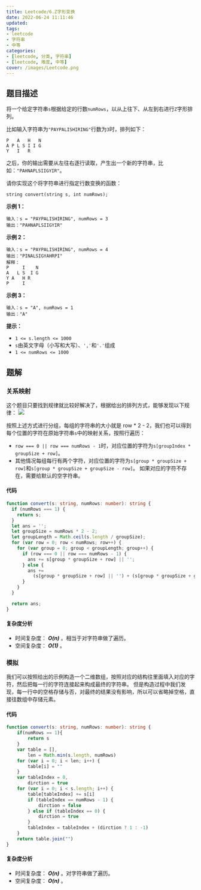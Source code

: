 ```yaml
---
title: Leetcode/6.Z字形变换
date: 2022-06-24 11:11:46
updated:
tags:
- leetcode
- 字符串
- 中等
categories:
- [leetcode, 分类, 字符串]
- [leetcode, 难度, 中等]
cover: /images/Leetcode.png
---
```

## 题目描述
将一个给定字符串`s`根据给定的行数`numRows`，以从上往下、从左到右进行`Z`字形排列。

比如输入字符串为`"PAYPALISHIRING"`行数为`3`时，排列如下：
```
P   A   H   N
A P L S I I G
Y   I   R
```
之后，你的输出需要从左往右逐行读取，产生出一个新的字符串，比如：`"PAHNAPLSIIGYIR"`。

请你实现这个将字符串进行指定行数变换的函数：
```
string convert(string s, int numRows);
```

**示例 1：**
```
输入：s = "PAYPALISHIRING", numRows = 3
输出："PAHNAPLSIIGYIR"
```

**示例 2：**
```
输入：s = "PAYPALISHIRING", numRows = 4
输出："PINALSIGYAHRPI"
解释：
P     I    N
A   L S  I G
Y A   H R
P     I
```

**示例 3：**
```
输入：s = "A", numRows = 1
输出："A"
```

**提示：**
- `1 <= s.length <= 1000`
- `s`由英文字母（小写和大写）、`','`和`'.'`组成
- `1 <= numRows <= 1000`

## 题解

### 关系映射
这个题目只要找到规律就比较好解决了，根据给出的排列方式，能够发现以下规律：
![](分组.jpg)

按照上述方式进行分组，每组的字符串的大小就是 row * 2 - 2，我们也可以得到每个位置的字符在原始字符串`s`中的映射关系，按照行遍历：
- `row === 0 || row === numRows - 1`时，对应位置的字符为`s[groupIndex * groupSize + row]`。
- 其他情况每组每行有两个字符，对应位置的字符为`s[group * groupSize + row]`和`s[group * groupSize + groupSize - row]`。
如果对应的字符不存在，需要给默认的空字符串。

#### 代码
```typescript
function convert(s: string, numRows: number): string {
  if (numRows === 1) {
    return s;
  }
  let ans = '';
  let groupSize = numRows * 2 - 2;
  let groupLength = Math.ceil(s.length / groupSize);
  for (var row = 0; row < numRows; row++) {
    for (var group = 0; group < groupLength; group++) {
      if (row === 0 || row === numRows - 1) {
        ans += s[group * groupSize + row] || '';
      } else {
        ans +=
          (s[group * groupSize + row] || '') + (s[group * groupSize + groupSize - row] || '');
      }
    }
  }

  return ans;
}
```

#### 复杂度分析
- 时间复杂度： _**O(n)**_ 。相当于对字符串做了遍历。
- 空间复杂度： _**O(1)**_ 。


### 模拟
我们可以按照给出的示例构造一个二维数组，按照对应的结构往里面填入对应的字符，然后把每一行的字符连接起来构成最终的字符串。
但是构造过程中我们发现，每一行中的空格存储与否，对最终的结果没有影响，所以可以省略掉空格，直接往数组中存储元素。

#### 代码
```typescript
function convert(s: string, numRows: number): string {
    if(numRows == 1){
        return s
    }
    var table = [],
        len = Math.min(s.length, numRows)
    for (var i = 0; i < len; i++) {
        table[i] = ""
    }
    var tableIndex = 0,
        dirction = true
    for (var i = 0; i < s.length; i++) {
        table[tableIndex] += s[i]
        if (tableIndex == numRows - 1) {
            dirction = false
        } else if (tableIndex == 0) {
            dirction = true
        }
        tableIndex = tableIndex + (dirction ? 1 : -1)
    }
    return table.join("")
}
```

#### 复杂度分析
- 时间复杂度： _**O(n)**_ 。对字符串做了遍历。
- 空间复杂度： _**O(n)**_ 。

